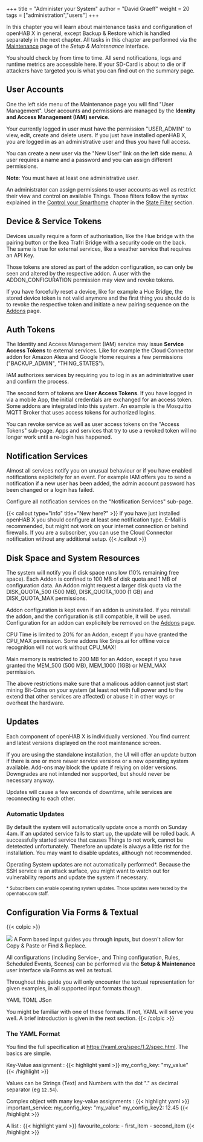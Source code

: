 +++
title = "Administer your System"
author = "David Graeff"
weight = 20
tags = ["administration","users"]
+++

In this chapter you will learn about maintenance tasks and configuration of openHAB X in general, except Backup &amp; Restore which is handled separately in the next chapter. All tasks in this chapter are performed via the <a class="demolink" href="">Maintenance</a> page of the *Setup &amp; Maintenance* interface.

You should check by from time to time. All send notifications, logs and runtime metrics are accessible here.
If your SD-Card is about to die or if attackers have targeted you is what you can find out on the summary page.

## User Accounts

One the left side menu of the Maintenance page you will find "User Management". User accounts and permissions are managed by the **Identity and Access Management (IAM) service**.

Your currently logged in user must have the permission "USER_ADMIN" to view, edit, create and delete users. If you just have installed openHAB X, you are logged in as an administrative user and thus you have full access.

You can create a new user via the "New User" link on the left side menu. A user requires a name and a password and you can assign different permissions.

**Note**: You must have at least one administrative user.

An administrator can assign permissions to user accounts as well as restrict their view and control on available Things. Those filters follow the syntax explained in the [Control your Smarthome](/userguide/control) chapter in the [State Filter](/userguide/control#state-filter) section.

## Device &amp; Service Tokens

Devices usually require a form of authorisation, like the Hue bridge with the pairing button or the Ikea Trafri Bridge with a security code on the back. The same is true for external services, like a weather service that requires an API Key.

Those tokens are stored as part of the addon configuration, so can only be seen and altered by the respective addon. A user with the ADDON_CONFIGURATION permission may view and revoke tokens.

If you have forcefully reset a device, like for example a Hue Bridge, the stored device token is not valid anymore and the first thing you should do is to revoke the respective token and initiate a new pairing sequence on the <a class="demolink" href="">Addons</a> page.

## Auth Tokens

The Identity and Access Management (IAM) service may issue **Service Access Tokens** to external services. Like for example the Cloud Connector addon for Amazon Alexa and Google Home requires a few permissions ("BACKUP_ADMIN", "THING_STATES").

IAM authorizes services by requiring you to log in as an administrative user and confirm the process.

The second form of tokens are **User Access Tokens**. If you have logged in via a mobile App, the initial credentials are exchanged for an access token. Some addons are integrated into this system. An example is the Mosquitto MQTT Broker that uses access tokens for authorized logins.

You can revoke service as well as user access tokens on the "Access Tokens" sub-page. Apps and services that try to use a revoked token will no longer work until a re-login has happened.

## Notification Services

Almost all services notify you on unusual behaviour or if you have enabled notifications explicitely for an event. For example IAM offers you to send a notification if a new user has been added, the admin account password has been changed or a login has failed.

Configure all notification services on the "Notification Services" sub-page.

{{< callout type="info" title="New here?" >}}
If you have just installed openHAB X you should configure at least one notification type. E-Mail is recommended, but might not work on your internet connection or behind firewalls. If you are a subscriber, you can use the Cloud Connector notification without any additional setup.
{{< /callout >}}

## Disk Space and System Resources

The system will notify you if disk space runs low (10% remaining free space). Each Addon is confined to 100 MB of disk quota and 1 MB of configuration data. An Addon might request a larger disk quota via the DISK_QUOTA_500 (500 MB), DISK_QUOTA_1000 (1 GB) and DISK_QUOTA_MAX permissions.

Addon configuration is kept even if an addon is uninstalled. If you reinstall the addon, and the configuration is still compatible, it will be used. Configuration for an addon can explicitely be removed on the <a class="demolink" href="">Addons</a> page.

CPU Time is limited to 20% for an Addon, except if you have granted the CPU_MAX permission. Some addons like Snips.ai for offline voice recognition will not work without CPU_MAX!

Main memory is restricted to 200 MB for an Addon, except if you have granted the MEM_500 (500 MB), MEM_1000 (1GB) or MEM_MAX permission.

The above restrictions make sure that a malicous addon cannot just start mining Bit-Coins on your system (at least not with full power and to the extend that other services are affected) or abuse it in other ways or overheat the hardware.

## Updates

Each component of openHAB X is individually versioned. You find current and latest versions displayed on the root maintenance screen.

If you are using the standalone installation, the UI will offer an update button if there is one or more newer service versions or a new operating system available. Add-ons may block the update if relying on older versions. Downgrades are not intended nor supported, but should never be necessary anyway.

Updates will cause a few seconds of downtime, while services are reconnecting to each other.

### Automatic Updates

By default the system will automatically update once a month on Sunday 4am. If an updated service fails to start up, the update will be rolled back. A successfully started service that causes Things to not work, cannot be detetected unfortunately. Therefore an update is always a little rist for the installation. You may want to disable updates, although not recommended.

Operating System updates are not automatically performed*. Because the SSH service is an attack surface, you might want to watch out for vulnerability reports and update the system if necessary.

<small>* Subscribers can enable operating system updates. Those updates were tested by the openhabx.com staff.</small>

## Configuration Via Forms &amp; Textual

{{< colpic >}}
<div style="max-weight:250px">
<img src="/img/doc/form_based_input.png" class="w-100">
A Form based input guides you through inputs, but doesn't allow for Copy &amp; Paste or Find &amp; Replace.
</div>

<split>

All configurations (including Service-, and Thing configuration, Rules, Scheduled Events, Scenes) can be performed via the **Setup & Maintenance** user interface via Forms as well as textual.

Throughout this guide you will only encounter the textual representation for given examples, in all supported input formats though.

<div>
<tab-container>
	<tab-header>
		<tab-header-item class="tab-active">YAML</tab-header-item>
		<tab-header-item>TOML</tab-header-item>
		<tab-header-item>JSon</tab-header-item>
	</tab-header>
	<tab-body>
		<tab-body-item>
        </tab-body-item>
		<tab-body-item>
        </tab-body-item>
		<tab-body-item>
        </tab-body-item>
	</tab-body>
</tab-container>
</div>

You might be familiar with one of these formats. If not, YAML will serve you well. A brief introduction is given in the next section.
{{< /colpic >}}

### The YAML Format

You find the full specification at https://yaml.org/spec/1.2/spec.html.
The basics are simple.

Key-Value assignment
: {{< highlight yaml >}}
my_config_key: "my_value"
{{< /highlight >}}

Values can be Strings (Text) and Numbers with the dot "." as decimal separator (eg `12.54`).

Complex object with many key-value assignments
:  {{< highlight yaml >}}
important_service:
    my_config_key: "my_value"
    my_config_key2: 12.45
{{< /highlight >}}

A list
:  {{< highlight yaml >}}
favourite_colors:
    - first_item
    - second_item
{{< /highlight >}}
